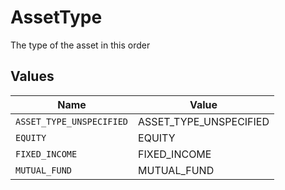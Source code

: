 # AssetType

The type of the asset in this order


## Values

| Name                     | Value                    |
| ------------------------ | ------------------------ |
| `ASSET_TYPE_UNSPECIFIED` | ASSET_TYPE_UNSPECIFIED   |
| `EQUITY`                 | EQUITY                   |
| `FIXED_INCOME`           | FIXED_INCOME             |
| `MUTUAL_FUND`            | MUTUAL_FUND              |
